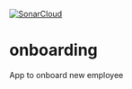 [![SonarCloud](https://sonarcloud.io/images/project_badges/sonarcloud-white.svg)](https://sonarcloud.io/summary/new_code?id=pmozola_Onboarding)

# onboarding
App to onboard new employee
